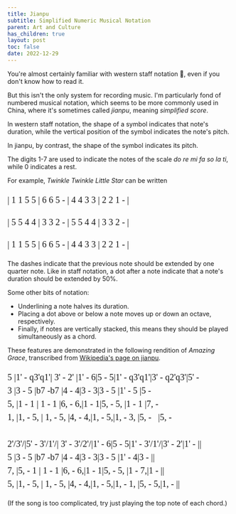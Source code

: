 ```yaml
---
title: Jianpu
subtitle: Simplified Numeric Musical Notation
parent: Art and Culture
has_children: true
layout: post
toc: false
date: 2022-12-29
---
```


<style>
@font-face {
    font-family: Jianpu;
    src: url("{{site.webfontdirectory}}/jianpu/JianpuASCII.ttf ");
}
.jianpu {
    font-family: Jianpu;
    line-height: 1.5;
    font-size: 20px;
}
@media (min-width: 31.25rem) {
    .jianpu  {
        font-size: 20px;
    }
</style>

You're almost certainly familiar with western staff notation 🎼, even if you don't know how to read it.

But this isn't the only system for recording music. 
I'm particularly fond of numbered musical notation,
which seems to be more commonly used in China, 
where it's sometimes called *jianpu*, meaning *simplified score*.

<aside hidden>
My granpa-in-law, for example only knows how to read this kind of notation. 
</aside>

In western staff notation, 
the shape of a symbol indicates that note's duration,
while the vertical position of the symbol indicates the note's pitch.

In jianpu, by contrast,
the shape of the symbol indicates its pitch.

The digits 1-7 are used to indicate the notes of the scale *do re mi fa so la ti*, while 0 indicates a rest.

For example, *Twinkle Twinkle Little Star* can be written

<pre class="jianpu">
| 1 1 5 5 | 6 6 5 - | 4 4 3 3 | 2 2 1 - |
</pre>
<pre class="jianpu">
| 5 5 4 4 | 3 3 2 - | 5 5 4 4 | 3 3 2 - | 
</pre>
<pre class="jianpu">
| 1 1 5 5 | 6 6 5 - | 4 4 3 3 | 2 2 1 - |
</pre>

The dashes indicate that the previous note should be extended by one quarter note.
Like in staff notation, a dot after a note indicate that a note's duration should be extended by 50%.

Some other bits of notation:
- Underlining a note halves its duration.
- Placing a dot above or below a note moves up or down an octave, respectively.
- Finally, if notes are vertically stacked, this means they should be played simultaneously as a chord.

These features are demonstrated in the following rendition of *Amazing Grace*, transcribed from [Wikipedia's page on jianpu](https://en.wikipedia.org/wiki/Numbered_musical_notation#Examples).



<pre class="jianpu">
5 |1' - q3'q1'| 3' - 2' |1' - 6|5 - 5|1' - q3'q1'|3' - q2'q3'|5' -
3 |3 - 5 |b7 -b7 |4 - 4|3 - 3|3 - 5 |1' - 5 |5 -
5, |1 - 1 | 1 - 1 |6, - 6,|1 - 1|5, - 5, |1 - 1 |7, -
1, |1, - 5, | 1, - 5, |4, - 4,|1, - 5,|1, - 3, |5, -   |5, -
 
2'/3'/|5' - 3'/1'/| 3' - 3'/2'/|1' - 6|5 - 5|1' - 3'/1'/|3' - 2'|1' - ||
5 |3 - 5 |b7 -b7 |4 - 4|3 - 3|3 - 5 |1' - 4|3 - ||
7, |5, - 1 | 1 - 1 |6, - 6,|1 - 1|5, - 5, |1 - 7,|1 - ||
5, |1, - 5, | 1, - 5, |4, - 4,|1, - 5,|1, - 1, |5, - 5,|1, - ||
</pre>

(If the song is too complicated, try just playing the top note of each chord.)